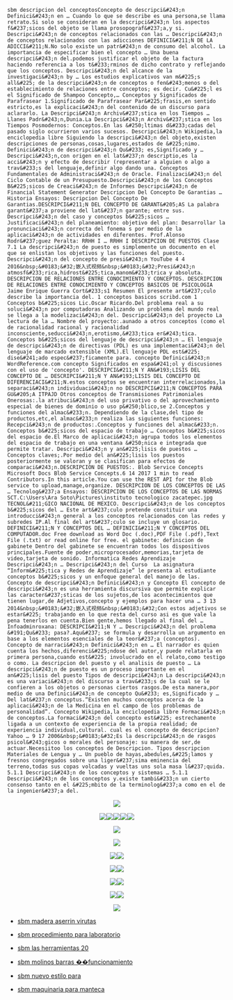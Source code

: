 
```
sbm descripcion del conceptosConcepto de descripci&#243;n Definici&#243;n en … Cuando lo que se describe es una persona,se llama retrato.Si solo se consideran en la descripci&#243;n los aspectos f&#237;sicos del objeto se llama prosopograf&#237;a,y si. Descripci&#243;n de conceptos relacionados con las … Descripci&#243;n de conceptos relacionados con las adicciones DEFINICI&#211;N DE LA ADICCI&#211;N.No solo existe un patr&#243;n de consumo del alcohol. La importancia de especificar bien el concepto … Una buena descripci&#243;n del.podemos justificar el objeto de la factura haciendo referencia a los t&#233;rminos de dicho contrato y reflejando que los conceptos. Descripci&#243;n del alcance de la investigaci&#243;n by … Los estudios explicativos van m&#225;s all&#225; de la descripci&#243;n de conceptos o fen&#243;menos o del establecimiento de relaciones entre conceptos; es decir. Cu&#225;l es el Significado de Shampoo Concepto,… Conceptos y Significados de Parafrasear 1.Significado de Parafrasear Par&#225;frasis,en sentido estricto,es la explicaci&#243;n del contenido de un discurso para aclararlo. La Descripci&#243;n Archiv&#237;stica en los Tiempos … Llanes Padr&#243;n,Dunia.La Descripci&#243;n Archiv&#237;stica en los Tiempos Posmodernos: Conceptos.En las &#250;ltimas d&#233;cadas del pasado siglo ocurrieron varios sucesos. Descripci&#243;n Wikipedia,la enciclopedia libre Siguiendo la descripci&#243;n del objeto,existen descripciones de personas,cosas,lugares,estados de &#225;nimo. Definici&#243;n de descripci&#243;n Qu&#233; es,Significado y … Descripci&#243;n,con origen en el lat&#237;n descriptio,es la acci&#243;n y efecto de describir (representar a alguien o algo a trav&#233;s del lenguaje,definir algo dando una. Conceptos Fundamentales de Administraci&#243;n de Oracle. Finalizaci&#243;n del Ciclo Contable de un Presupuesto.Descripci&#243;n de los Conceptos B&#225;sicos de Creaci&#243;n de Informes Descripci&#243;n de Financial Statement Generator Descripcion Del Concepto De Garantias … Historia Ensayos: Descripcion Del Concepto De Garantias.DESCRIPCI&#211;N DEL CONCEPTO DE GARANT&#205;AS La palabra garant&#237;a proviene del lat&#237;n garante; entre sus. Descripci&#243;n del caso y conceptos b&#225;sicos … Justificaci&#243;n del planeamiento: objetivo del plan: Desarrollar la pronunciaci&#243;n correcta del fonema s por medio de la aplicaci&#243;n de actividades en diferentes. Prof.Alonso Rodr&#237;guez Peralta: RRHH I … RRHH I DESCRIPCION DE PUESTOS Clase 7.1 La descripci&#243;n de puesto es simplemente un documento en el que se enlistan los objetivos y las funciones del puesto. Descripci&#243;n del concepto de presi&#243;n YouTube 4 4 2016&nbsp;&#0183;&#32;嵌入式视频&nbsp;&#0183;&#32;Presi&#243;n atmosf&#233;rica,hidrost&#225;tica,manom&#233;trica y absoluta. DESCRIPCION DE RELACIONES ENTRE CONOCIMIENTO Y CONCEPTOS. DESCRIPCION DE RELACIONES ENTRE CONOCIMIENTO Y CONCEPTOS BASICOS DE PSICOLOGIA Jaime Enrique Guerra Cort&#233;s1 Resumen El presente art&#237;culo describe la importancia del. 1 conceptos basicos scribd.com 1 Conceptos b&#225;sicos Lic.Oscar Ricardo.Del problema real a su soluci&#243;n por computadoras Analizando un problema del mundo real se llega a la modelizaci&#243;n del. Descripci&#243;n del proyecto La lectura de la … Nombre del proyecto:.aunado a otros conceptos (como el de racionalidad racional y racionalidad inconsciente,seducci&#243;n,erotismo,&#233;tica er&#243;tica. Conceptos b&#225;sicos del lenguaje de descripci&#243;n … El lenguaje de descripci&#243;n de directivas (PDL) es una implementaci&#243;n del lenguaje de marcado extensible (XML).El lenguaje PDL est&#225; dise&#241;ado espec&#237;ficamente para. concepto Definici&#243;n WordReference.com concepto Significados en espa&#241;ol y discusiones con el uso de 'concepto'. DESCRIPCI&#211;N Y AN&#193;LISIS DEL CONCEPTO DE … DESCRIPCI&#211;N Y AN&#193;LISIS DEL CONCEPTO DE DIFERENCIACI&#211;N.estos conceptos se encuentran interrelacionados,la separaci&#243;n individuaci&#243;n no DESCRIPCI&#211;N CONCEPTOS PARA GU&#205;A ITPAJD Otros conceptos de Transmisiones Patrimoniales Onerosas:.la atribuci&#243;n del uso privativo o del aprovechamiento especial de bienes de dominio o uso p&#250;blico,se 2.Conceptos y funciones del almac&#233;n. Dependiendo de la clase,del tipo de productos,etc,el almac&#233;n realiza las siguientes funciones: Recepci&#243;n de productos:.Conceptos y funciones del almac&#233;n. Conceptos b&#225;sicos del espacio de trabajo … Conceptos b&#225;sicos del espacio de.El Marco de aplicaci&#243;n agrupa todos los elementos del espacio de trabajo en una ventana &#250;nica e integrada que permite tratar. Descripci&#243;n y an&#225;lisis de puestos … Conceptos claves;.Por medio del an&#225;lisis los puestos posteriormente se valoran y se clasifican para efectos de comparaci&#243;n.DESCRIPCION DE PUESTOS:. Blob Service Concepts Microsoft Docs Blob Service Concepts.6 14 2017 1 min to read Contributors.In this article.You can use the REST API for the Blob service to upload,manage,organize. DESCRIPCION DE LOS CONCEPTOS DE LAS … Tecnolog&#237;a Ensayos: DESCRIPCION DE LOS CONCEPTOS DE LAS NORMAS SCT.C:\Users\Ara Soto\Pictures\instituto tecnologico zacatepec.jpg TECNOL&#211;GICO NACIONAL DE MEXICO. Descripci&#243;n de los conceptos b&#225;sicos del … Este art&#237;culo pretende constituir una introducci&#243;n general a los conceptos relacionados con las redes y subredes IP.Al final del art&#237;culo se incluye un glosario. DEFINICI&#211;N Y CONCEPTOS DEL … DEFINICI&#211;N Y CONCEPTOS DEL COMPUTADOR.doc Free download as Word Doc (.doc),PDF File (.pdf),Text File (.txt) or read online for free. el gabinete: definicion de gabinete Dentro del gabinete se encuentran todos los dispositivos principales.Fuente de poder,microprocesador,memorias,tarjeta de video,tarjeta de sonido. Informatica Redes Aprendizaje Descripci&#243;n … Descripci&#243;n del Curso ﻿ La asignatura “Inform&#225;tica y Redes de Aprendizaje” le presenta al estudiante conceptos b&#225;sicos y un enfoque general del manejo de las. Concepto de descripci&#243;n Definici&#243;n y Concepto El concepto de descripci&#243;n es una herramienta discursiva que permite explicar las caracter&#237;sticas de los sujetos,de los acontecimientos que tienen lugar,de Adjetivos,concepto y ejemplos para hacer una … 3 13 2014&nbsp;&#0183;&#32;嵌入式视频&nbsp;&#0183;&#32;Con estos adjetivos se estar&#225; trabajando en lo que resta del curso asi es que vale la pena tenerlos en cuenta.Bien gente,hemos llegado al final del … Infoadminroxana: DESCRIPCI&#211;N Y … Descripci&#243;n del problema &#191;Qu&#233; pasa?.Aqu&#237; se formula y desarrolla un argumento en base a los elementos esenciales de la teor&#237;a (conceptos). Concepto de narraci&#243;n Definici&#243;n en … El narrador es quien cuenta los hechos,diferenci&#225;ndose del autor,y puede relatarla en primera persona,cuando est&#225; involucrado en el relato,como testigo o como. La descripcion del puesto y el analisis de puesto … La descripci&#243;n de puesto es un proceso importante en el an&#225;lisis del puesto Tipos de descripci&#243;n La descripci&#243;n es una variaci&#243;n del discurso a trav&#233;s de la cual se le confieren a los objetos o personas ciertos rasgos.De esta manera,por medio de una Definici&#243;n de concepto Qu&#233; es,Significado y … Del lat&#237;n conceptus.“Existen muchos conceptos acerca de la aplicaci&#243;n de la Medicina en el campo de los problemas de personalidad”. Concepto Wikipedia,la enciclopedia libre Formaci&#243;n de conceptos.La formaci&#243;n del concepto est&#225; estrechamente ligada a un contexto de experiencia de la propia realidad; de experiencia individual,cultural. cual es el concepto de descripcion? Yahoo … 9 17 2006&nbsp;&#0183;&#32;Es la descripci&#243;n de rasgos psicol&#243;gicos o morales del personaje: su manera de ser,de actuar.Necesiitoo los conceptos de Descripcion. Tipos descripcion Materiales de Lengua y … Un pueblo de hayas,abedules,&#225;lamos y fresnos congregados sobre una liger&#237;sima eminencia del terreno,todas sus copas volcadas y vueltas uns sola masa l&#237;quida. 5.1.1 Descripci&#243;n de los conceptos y sistemas … 5.1.1 Descripci&#243;n de los conceptos y.existe tambi&#233;n un cierto consenso tanto en el &#225;mbito de la terminolog&#237;a como en el de la ingenier&#237;a del. 
```

<div align="center">

<a href="https://es-crusher.shibang-china.com/github&k=sbm+descripcion+del+conceptos"><img src="https://static.shibang-china.com/es/crusher/logo.jpg"></a>

<a href="https://es-crusher.shibang-china.com/github&k=sbm+descripcion+del+conceptos"><img src="https://static.shibang-china.com/es/crusher/index.jpg"></a><a href="https://es-crusher.shibang-china.com/material.htmlgithub&k=sbm+descripcion+del+conceptos"><img src="https://static.shibang-china.com/es/crusher/material.jpg"></a><a href="https://es-crusher.shibang-china.com/application.htmlgithub&k=sbm+descripcion+del+conceptos"><img src="https://static.shibang-china.com/es/crusher/application.jpg"></a><a href="https://es-crusher.shibang-china.com/aboutus.htmlgithub&k=sbm+descripcion+del+conceptos"><img src="https://static.shibang-china.com/es/crusher/aboutus.jpg"></a><a href="https://es-crusher.shibang-china.com/contact.htmlgithub&k=sbm+descripcion+del+conceptos"><img src="https://static.shibang-china.com/es/crusher/contact.jpg"></a>

<a href="https://es-crusher.shibang-china.com/github&k=sbm+descripcion+del+conceptos"><img src="https://static.shibang-china.com/es/crusher/banner.jpg"></a>

<a href="https://swt.shibang-china.com/github&k=sbm+descripcion+del+conceptos"><img src="https://static.shibang-china.com/es/crusher/text.jpg"></a>

<a href="https://swt.shibang-china.com/github&k=sbm+descripcion+del+conceptos"><img src="https://static.shibang-china.com/es/crusher/chat.jpg"></a><a href="https://es-crusher.shibang-china.com/contact.htmlgithub&k=sbm+descripcion+del+conceptos"><img src="https://static.shibang-china.com/es/crusher/message.jpg"></a>

<a href="https://es-crusher.shibang-china.com/products/pe.htmlgithub&k=sbm+descripcion+del+conceptos"><img src="https://static.shibang-china.com/es/crusher/pe.jpg"></a><a href="https://es-crusher.shibang-china.com/products/pf.htmlgithub&k=sbm+descripcion+del+conceptos"><img src="https://static.shibang-china.com/es/crusher/pf.jpg"></a>

<a href="https://es-crusher.shibang-china.com/products/hpt.htmlgithub&k=sbm+descripcion+del+conceptos"><img src="https://static.shibang-china.com/es/crusher/hpt.jpg"></a><a href="https://es-crusher.shibang-china.com/products/vsi.htmlgithub&k=sbm+descripcion+del+conceptos"><img src="https://static.shibang-china.com/es/crusher/vsi.jpg"></a>

<a href="https://es-crusher.shibang-china.com/products/klv.htmlgithub&k=sbm+descripcion+del+conceptos"><img src="https://static.shibang-china.com/es/crusher/klv.jpg"></a><a href="https://es-crusher.shibang-china.com/products/portable.htmlgithub&k=sbm+descripcion+del+conceptos"><img src="https://static.shibang-china.com/es/crusher/portable.jpg"></a>

<a href="https://swt.shibang-china.com/github&k=sbm+descripcion+del+conceptos"><img src="https://static.shibang-china.com/es/crusher/case.jpg"></a>

</div>


* [sbm madera aserrin virutas](sbm%20madera%20aserrin%20virutas.md)

* [sbm procedimiento para laboratorio](sbm%20procedimiento%20para%20laboratorio.md)

* [sbm las herramientas 20](sbm%20las%20herramientas%2020.md)

* [sbm molinos barras ��funcionamiento](sbm%20molinos%20barras%20%EF%BF%BD%EF%BF%BDfuncionamiento.md)

* [sbm nuevo estilo para](sbm%20nuevo%20estilo%20para.md)

* [sbm maquinaria para manteca](sbm%20maquinaria%20para%20manteca.md)